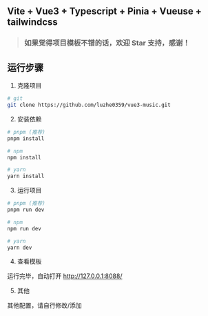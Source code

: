 ## Vite + Vue3 + Typescript + Pinia + Vueuse + tailwindcss
> ### 如果觉得项目模板不错的话，欢迎 Star 支持，感谢！

## 运行步骤
1. 克隆项目
```bash
# git
git clone https://github.com/luzhe0359/vue3-music.git
```

2. 安装依赖

```bash
# pnpm (推荐)
pnpm install

# npm
npm install

# yarn
yarn install
```

3. 运行项目

```bash
# pnpm (推荐)
pnpm run dev

# npm
npm run dev

# yarn
yarn dev
```

4. 查看模板

运行完毕，自动打开 http://127.0.0.1:8088/

5. 其他

其他配置，请自行修改/添加